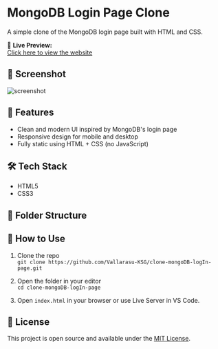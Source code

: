 # MongoDB Login Page Clone

A simple clone of the MongoDB login page built with HTML and CSS.

🔗 **Live Preview:**  
[Click here to view the website](https://vallarasu-ksg.github.io/clone-mongoDB-logIn-page/)

## 📸 Screenshot

![screenshot](./screenshot.png) <!-- Add a screenshot named screenshot.png in your repo -->

## 🚀 Features

- Clean and modern UI inspired by MongoDB's login page
- Responsive design for mobile and desktop
- Fully static using HTML + CSS (no JavaScript)

## 🛠️ Tech Stack

- HTML5
- CSS3

## 📂 Folder Structure


## 📌 How to Use

1. Clone the repo  
   `git clone https://github.com/Vallarasu-KSG/clone-mongoDB-logIn-page.git`

2. Open the folder in your editor  
   `cd clone-mongoDB-logIn-page`

3. Open `index.html` in your browser or use Live Server in VS Code.

## 📄 License

This project is open source and available under the [MIT License](LICENSE).
